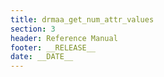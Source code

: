 ```yaml
---
title: drmaa_get_num_attr_values
section: 3
header: Reference Manual
footer: __RELEASE__
date: __DATE__
---
```


